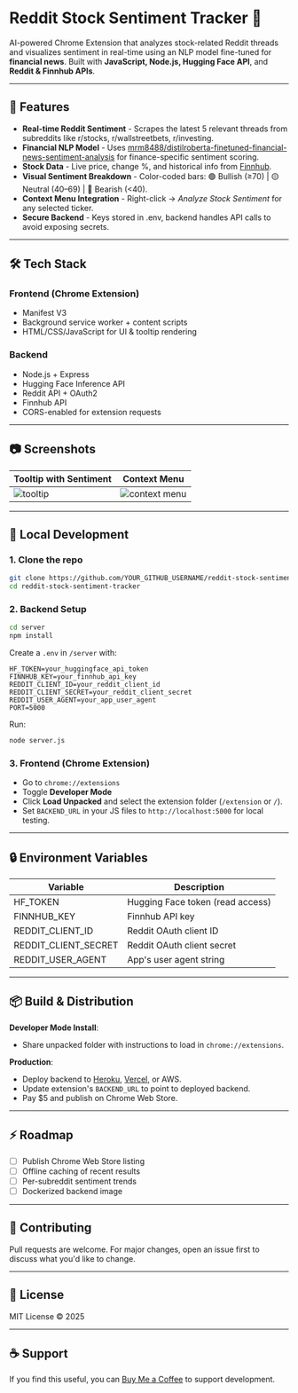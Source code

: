 # Reddit Stock Sentiment Tracker 🚀

AI-powered Chrome Extension that analyzes stock-related Reddit threads and visualizes sentiment in real-time using an NLP model fine-tuned for **financial news**. Built with **JavaScript, Node.js, Hugging Face API**, and **Reddit & Finnhub APIs**.

---

## 📌 Features

- **Real-time Reddit Sentiment** - Scrapes the latest 5 relevant threads from subreddits like r/stocks, r/wallstreetbets, r/investing.
- **Financial NLP Model** - Uses [mrm8488/distilroberta-finetuned-financial-news-sentiment-analysis](https://huggingface.co/mrm8488/distilroberta-finetuned-financial-news-sentiment-analysis) for finance-specific sentiment scoring.
- **Stock Data** - Live price, change %, and historical info from [Finnhub](https://finnhub.io/).
- **Visual Sentiment Breakdown** - Color-coded bars: 🟢 Bullish (≥70) | 🟡 Neutral (40–69) | 🔴 Bearish (<40).
- **Context Menu Integration** - Right-click → *Analyze Stock Sentiment* for any selected ticker.
- **Secure Backend** - Keys stored in .env, backend handles API calls to avoid exposing secrets.

---

## 🛠 Tech Stack

### **Frontend (Chrome Extension)**
- Manifest V3
- Background service worker + content scripts
- HTML/CSS/JavaScript for UI & tooltip rendering

### **Backend**
- Node.js + Express
- Hugging Face Inference API
- Reddit API + OAuth2
- Finnhub API
- CORS-enabled for extension requests

---

## 📷 Screenshots

| Tooltip with Sentiment | Context Menu |
|------------------------|--------------|
| ![tooltip](docs/tooltip-sample.png) | ![context menu](docs/context-menu.png) |


---

## 🚀 Local Development

### **1. Clone the repo**

```bash
git clone https://github.com/YOUR_GITHUB_USERNAME/reddit-stock-sentiment-tracker.git
cd reddit-stock-sentiment-tracker
```

### **2. Backend Setup**

```bash
cd server
npm install
```

Create a `.env` in `/server` with:

```env
HF_TOKEN=your_huggingface_api_token
FINNHUB_KEY=your_finnhub_api_key
REDDIT_CLIENT_ID=your_reddit_client_id
REDDIT_CLIENT_SECRET=your_reddit_client_secret
REDDIT_USER_AGENT=your_app_user_agent
PORT=5000
```

Run:

```bash
node server.js
```

### **3. Frontend (Chrome Extension)**

- Go to `chrome://extensions`
- Toggle **Developer Mode**
- Click **Load Unpacked** and select the extension folder (`/extension` or `/`).
- Set `BACKEND_URL` in your JS files to `http://localhost:5000` for local testing.

---

## 🔒 Environment Variables

| Variable | Description |
|----------|-------------|
| HF_TOKEN | Hugging Face token (read access) |
| FINNHUB_KEY | Finnhub API key |
| REDDIT_CLIENT_ID | Reddit OAuth client ID |
| REDDIT_CLIENT_SECRET | Reddit OAuth client secret |
| REDDIT_USER_AGENT | App's user agent string |

---

## 📦 Build & Distribution

**Developer Mode Install**:
- Share unpacked folder with instructions to load in `chrome://extensions`.

**Production**:
- Deploy backend to [Heroku](https://www.heroku.com/), [Vercel](https://vercel.com/), or AWS.
- Update extension's `BACKEND_URL` to point to deployed backend.
- Pay $5 and publish on Chrome Web Store.

---

## ⚡ Roadmap

- [ ] Publish Chrome Web Store listing
- [ ] Offline caching of recent results
- [ ] Per-subreddit sentiment trends
- [ ] Dockerized backend image

---

## 🤝 Contributing

Pull requests are welcome. For major changes, open an issue first to discuss what you'd like to change.

---

## 📜 License

MIT License © 2025

---

## ☕ Support

If you find this useful, you can [Buy Me a Coffee](https://www.buymeacoffee.com/YOURUSERNAME) to support development.